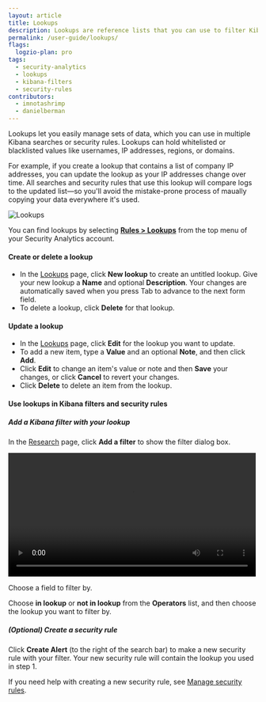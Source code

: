 ```yaml
---
layout: article
title: Lookups
description: Lookups are reference lists that you can use to filter Kibana results or to power your security rules. Using lookups, you can maintain lists of anything you want to filter by, such as users, IP addresses, regions, or domains.
permalink: /user-guide/lookups/
flags:
  logzio-plan: pro
tags:
  - security-analytics
  - lookups
  - kibana-filters
  - security-rules
contributors:
  - imnotashrimp
  - danielberman
---
```


Lookups let you easily manage sets of data, which you can use in multiple Kibana searches or security rules.
Lookups can hold whitelisted or blacklisted values like usernames, IP addresses, regions, or domains.

For example, if you create a lookup that contains a list of company IP addresses, you can update the lookup as your IP addresses change over time.
All searches and security rules that use this lookup will compare logs to the updated list—so you'll avoid the mistake-prone process of maually copying your data everywhere it's used.

![Lookups]({{site.baseurl}}/images/lookups/lookups.png)

You can find lookups by selecting [**Rules > Lookups**](https://app.logz.io/#/dashboard/security/rules/lookup) from the top menu of your Security Analytics account.

#### Create or delete a lookup

* In the [Lookups](https://app.logz.io/#/dashboard/security/rules/lookup) page,
  click **New lookup** to create an untitled lookup.
  Give your new lookup a **Name** and optional **Description**.
  Your changes are automatically saved when you press Tab to advance to the next form field.
* To delete a lookup,
  click **Delete** for that lookup.

#### Update a lookup

* In the [Lookups](https://app.logz.io/#/dashboard/security/rules/lookup) page,
  click **Edit** for the lookup you want to update.
* To add a new item,
  type a **Value** and an optional **Note**, and then click **Add**.
* Click **Edit** to change an item's value or note and then **Save** your changes,
  or click **Cancel** to revert your changes.
* Click **Delete** to delete an item from the lookup.

#### Use lookups in Kibana filters and security rules

<div class="tasklist">

##### Add a Kibana filter with your lookup

In the [Research](https://app.logz.io/#/dashboard/security/research) page,
click **Add a filter** to show the filter dialog box.

<video autoplay controls loop width="500">
  <source src="{{site.baseurl}}/videos/lookups/add-lookup-in-kibana.mp4" type="video/mp4" />
</video>

Choose a field to filter by.

Choose **in lookup** or **not in lookup** from the **Operators** list,
and then choose the lookup you want to filter by.

##### _(Optional)_ Create a security rule

Click **Create Alert** (to the right of the search bar)
to make a new security rule with your filter.
Your new security rule will contain the lookup you used in step 1.

If you need help with creating a new security rule,
see [Manage security rules]({{site.baseurl}}/user-guide/security-analytics/manage-security-rules.html).
